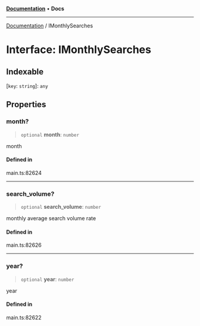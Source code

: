 [**Documentation**](../README.md) • **Docs**

***

[Documentation](../globals.md) / IMonthlySearches

# Interface: IMonthlySearches

## Indexable

 \[`key`: `string`\]: `any`

## Properties

### month?

> `optional` **month**: `number`

month

#### Defined in

main.ts:82624

***

### search\_volume?

> `optional` **search\_volume**: `number`

monthly average search volume rate

#### Defined in

main.ts:82626

***

### year?

> `optional` **year**: `number`

year

#### Defined in

main.ts:82622
